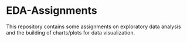 # EDA-Assignments
This repository contains some assignments on exploratory data analysis and the building of charts/plots for data visualization.
